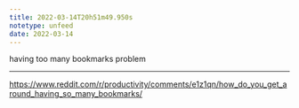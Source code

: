 ```yaml
---
title: 2022-03-14T20h51m49.950s
notetype: unfeed
date: 2022-03-14
---
```

having too many bookmarks problem

---

https://www.reddit.com/r/productivity/comments/e1z1qn/how_do_you_get_around_having_so_many_bookmarks/